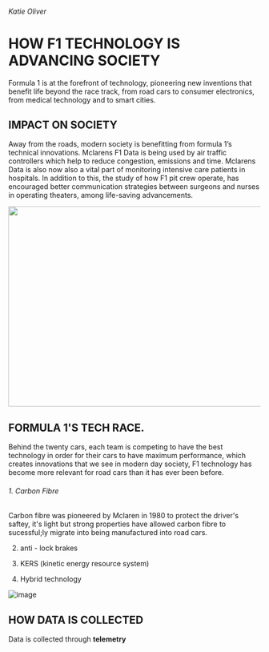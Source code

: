 ###### Katie Oliver 

# HOW F1 TECHNOLOGY IS ADVANCING SOCIETY

Formula 1 is at the forefront of technology, pioneering new inventions that benefit life beyond the race track, from road cars to consumer electronics, from medical technology and to smart cities. 

## IMPACT ON SOCIETY 

Away from the roads, modern society is benefitting from formula 1’s technical innovations. Mclarens F1 Data is being used by air traffic controllers which help to reduce congestion, emissions and time. Mclarens Data is also now also a vital part of monitoring intensive care patients in hospitals. In addition to this, the study of how F1 pit crew operate, has encouraged better communication strategies between surgeons and nurses in operating theaters, among life-saving advancements.

<img src="https://user-images.githubusercontent.com/94462126/142252267-22747feb-9e73-482d-896f-46321e486c47.png" width="700" height="400"> 


## FORMULA 1'S TECH RACE.

Behind the twenty cars, each team is competing to have the best technology in order for their cars to have maximum performance, which creates innovations that we see in modern day society, F1 technology has become more relevant for road cars than it has ever been before.

###### 1. Carbon Fibre 
Carbon fibre was pioneered by Mclaren in 1980 to protect the driver's saftey, it's light but strong properties have allowed carbon fibre to sucessful;ly migrate into being manufactured into road cars. 

2. anti - lock brakes 

4. KERS (kinetic energy resource system)
5. Hybrid technology 

![image](https://user-images.githubusercontent.com/94462126/142089593-9b7ce30b-fb98-43d9-8f57-cf3b083589aa.png)



## HOW DATA IS COLLECTED
Data is collected through **telemetry**


